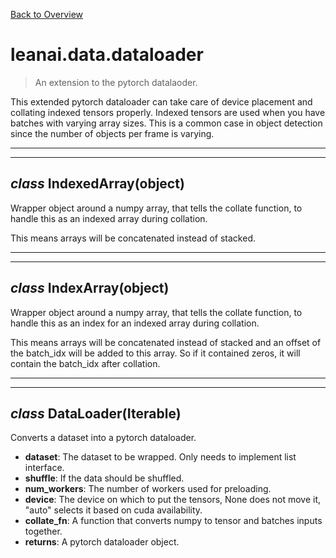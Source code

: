 [Back to Overview](../../README.md)



# leanai.data.dataloader

> An extension to the pytorch datalaoder.

This extended pytorch dataloader can take care of device placement and collating indexed tensors
properly. Indexed tensors are used when you have batches with varying array sizes. This is a
common case in object detection since the number of objects per frame is varying.


---
---
## *class* **IndexedArray**(object)

Wrapper object around a numpy array, that tells the collate function, to handle
this as an indexed array during collation.

This means arrays will be concatenated instead of stacked.


---
---
## *class* **IndexArray**(object)

Wrapper object around a numpy array, that tells the collate function, to handle
this as an index for an indexed array during collation.

This means arrays will be concatenated instead of stacked and an offset of the batch_idx
will be added to this array. So if it contained zeros, it will contain the batch_idx
after collation.


---
---
## *class* **DataLoader**(Iterable)

Converts a dataset into a pytorch dataloader.

* **dataset**: The dataset to be wrapped. Only needs to implement list interface.
* **shuffle**: If the data should be shuffled.
* **num_workers**: The number of workers used for preloading.
* **device**: The device on which to put the tensors, None does not move it, "auto" selects it based on cuda availability.
* **collate_fn**: A function that converts numpy to tensor and batches inputs together.
* **returns**: A pytorch dataloader object.


